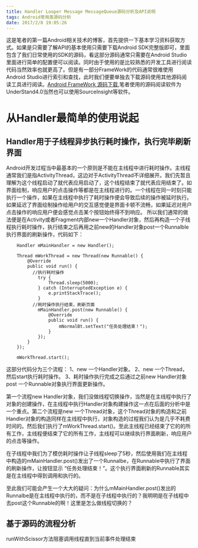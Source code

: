 ```yaml
---
title: Handler Looper Message MessageQueue源码分析及API说明
tags: Android常用类源码分析
date: 2017/2/8 19:05:26
---
```


这是笔者的第一篇Android相关技术的博客，首先提供一下基本学习资料获取方式。如果是只需要了解API的基本使用只需要下载Android SDK完整版即可，里面包含了我们日常使用的SDK的源码，看这部分源码通常只需要在Android Studio里面进行简单的配置便可以阅读。同时由于使用的是比较熟悉的开发工具进行阅读代码当然效率也就更高了。但是有一部分FrameWork的代码通常很难使用Android Studio进行索引和查找，此时我们便要单独去下载源码使用其他源码阅读工具进行阅读。[Android FrameWork 源码下载](https://github.com/android/platform_frameworks_base),笔者使用的源码阅读软件为UnderStand4.0当然也可以使用SourceInsight等软件。

# 从Handler最简单的使用说起  
## Handler用于子线程异步执行耗时操作，执行完毕刷新界面
Android开发过程当中最基本的一个原则是不能在主线程中进行耗时操作。主线程通常我们是指ActivityThread，这边对于ActivityThread不详细展开。我们先暂且理解为这个线程启动了就代表应用启动了，这个线程结束了就代表应用结束了。如界面绘制，响应用户的点击操作等都是在主线程进行的。一个线程在同一时刻只能执行一个操作，如果在主线程中执行了耗时操作便会导致后续的操作被延时执行。如果延迟了界面绘制操作给用户的交互感觉便是界面卡顿不流畅，如果延迟对用户点击操作的响应用户便会感觉点击某个按钮始终得不到响应。
所以我们通常的做法便是在Activity或者Fragment内部new一个Handler对象，然后再构造一个子线程执行耗时操作，执行结束之后再用之前new的Handler对象post一个Runnalble执行界面的刷新操作，代码如下：
````  
    Handler mMainHandler = new Handler();

    Thread mWorkThread = new Thread(new Runnable() {
        @Override
        public void run() {
          //执行耗时操作
            try {
                Thread.sleep(5000);
            } catch (InterruptedException e) {
                e.printStackTrace();
            }
          //耗时操作执行结束，刷新页面
            mMainHandler.post(new Runnable() {
                @Override
                public void run() {
                    mNormalBt.setText("任务处理结束！");
                }
            });
        }
    });

    mWorkThread.start();
````
这部分代码分为三个流程：
1、new 一个Handler对象。
2、new 一个Thread，然后start执行耗时操作。
3、耗时操作执行完成之后通过之前new Handler对象post 一个Runnable对象执行界面更新操作。  

第一个流程new Handler对象，我们没做线程切换操作，当然是在主线程中执行了对象的创建操作，在主线程中执行Handler对象构建操作这一点在后面的分析中是一个重点。第二个流程是new 一个Thread对象，这个Thread对象的构造和之前Handler对象的构造同样在主线程中执行，对象构造的过程我们认为是几乎不耗费时间的。然后我们执行了mWorkThread.start()。至此主线程已经结束了它的的所有工作，主线程便结束了它的所有工作，主线程可以继续执行界面刷新，响应用户的点击等操作。

在子线程中我们为了模仿耗时操作让子线程sleep了5秒，然后使用我们在主线程中构造的mMainHandler.post()发出了一个Runnalbe，在Runnable中执行了界面的刷新操作，让按钮显示 “任务处理结束！”。这个执行界面刷新的Runnable其实是在主线程中得到调用和执行的。

至此我们可能会产生一个大大的疑问：为什么mMainHandler.post()发出的Runnalbe是在主线程中执行的，而不是在子线程中执行的？我明明是在子线程中去post这个Runnable的啊！这里是怎么做线程切换的？
## 基于源码的流程分析




runWithScissor方法阻塞调用线程直到当前事件处理结束

